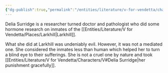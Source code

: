 ```yaml
---
{"dg-publish":true,"permalink":"/entities/literature/v-for-vendetta/characters/delia-surridge/","title":"Delia Surridge","tags":["VforVendetta"]}
---
```



Delia Surridge is a researcher turned doctor and pathologist who did some hormone research on inmates of the [[Entities/Literature/V for Vendetta/Places/Larkhill\|Larkhill]].

What she did at Larkhill was undeniably evil. However, it was not a mediated one. She considered the inmates less than human which helped her to turn a blind eye to their sufferings. She is not a cruel one by nature and took [[Entities/Literature/V for Vendetta/Characters/V#Delia Surridge\|her punishment gracefully]].